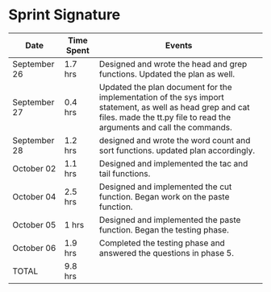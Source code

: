 # Sprint Signature

| Date        | Time Spent | Events
|-------------|------------|--------------------
| September 26| 1.7 hrs    | Designed and wrote the head and grep functions. Updated the plan as well.
| September 27| 0.4 hrs    | Updated the plan document for the implementation of the sys import statement, as well as head grep and cat files. made the tt.py file to read the arguments and call the commands. 
| September 28| 1.2 hrs    | designed and wrote the word count and sort functions. updated plan accordingly.
| October 02  | 1.1 hrs    | Designed and implemented the tac and tail functions. 
| October 04  | 2.5 hrs    | Designed and implemented the cut function. Began work on the paste function.
| October 05  | 1 hrs      | Designed and implemented the paste function. Began the testing phase.
| October 06  | 1.9 hrs    | Completed the testing phase and answered the questions in phase 5. 
| TOTAL       | 9.8 hrs    |     | 
